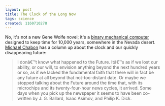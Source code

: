 ```yaml
---
layout: post
title: The Clock of the Long Now
tags: science
created: 1160710278
---
```

No, it's not a new Gene Wolfe novel; it's a [binary mechanical computer](http://www.longnow.org/projects/clock/) designed to keep time for 10,000 years, somewhere in the Nevada desert.  [Michael Chabon](http://www.michaelchabon.com/column/archives/2006/01/the_omega_glory.html) has a column up about the clock and our quickly disappearing future:

> I donâ€™t know what happened to the Future. Itâ€™s as if we lost our ability, or our will, to envision anything beyond the next hundred years or so, as if we lacked the fundamental faith that there will in fact be any future at all beyond that not-too-distant date. Or maybe we stopped talking about the Future around the time that, with its microchips and its twenty-four-hour news cycles, it arrived. Some days when you pick up the newspaper it seems to have been co-written by J. G. Ballard, Isaac Asimov, and Philip K. Dick.
